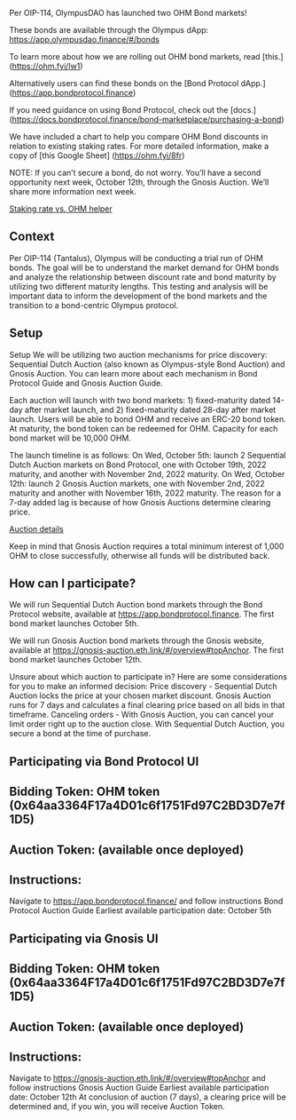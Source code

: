 Per OIP-114, OlympusDAO has launched two OHM Bond markets!

These bonds are available through the Olympus dApp: https://app.olympusdao.finance/#/bonds
 
To learn more about how we are rolling out OHM bond markets, read [this.] (https://ohm.fyi/lw1)

Alternatively users can find these bonds on the [Bond Protocol dApp.] (https://app.bondprotocol.finance) 

If you need guidance on using Bond Protocol, check out the [docs.] (https://docs.bondprotocol.finance/bond-marketplace/purchasing-a-bond)

We have included a chart to help you compare OHM Bond discounts in relation to existing staking rates. For more detailed information, make a copy of [this Google Sheet] (https://ohm.fyi/8fr)

NOTE: If you can’t secure a bond, do not worry. You’ll have a second opportunity next week, October 12th, through the Gnosis Auction. We’ll share more information next week.

[Staking rate vs. OHM helper](../../.gitbook/assets/staking-rate-vs-ohm-helper.png)

## Context
Per OIP-114 (Tantalus), Olympus will be conducting a trial run of OHM bonds. The goal will be to understand the market demand for OHM bonds and analyze the relationship between discount rate and bond maturity by utilizing two different maturity lengths. This testing and analysis will be important data to inform the development of the bond markets and the transition to a bond-centric Olympus protocol.

## Setup
Setup
We will be utilizing two auction mechanisms for price discovery: Sequential Dutch Auction (also known as Olympus-style Bond Auction) and Gnosis Auction. You can learn more about each mechanism in Bond Protocol Guide and Gnosis Auction Guide.

Each auction will launch with two bond markets: 1) fixed-maturity dated 14-day after market launch, and 2) fixed-maturity dated 28-day after market launch. Users will be able to bond OHM and receive an ERC-20 bond token. At maturity, the bond token can be redeemed for OHM. Capacity for each bond market will be 10,000 OHM. 

The launch timeline is as follows:
On Wed, October 5th: launch 2 Sequential Dutch Auction markets on Bond Protocol, one with October 19th, 2022 maturity, and another with November 2nd, 2022 maturity.
On Wed, October 12th: launch 2 Gnosis Auction markets, one with November 2nd, 2022 maturity and another with November 16th, 2022 maturity. The reason for a 7-day added lag is because of how Gnosis Auctions determine clearing price.

[Auction details](../../.gitbook/assets/ohm-bond-auction.png)

Keep in mind that Gnosis Auction requires a total minimum interest of 1,000 OHM to close successfully, otherwise all funds will be distributed back. 

## How can I participate?
We will run Sequential Dutch Auction bond markets through the Bond Protocol website, available at https://app.bondprotocol.finance. The first bond market launches October 5th. 

We will run Gnosis Auction bond markets through the Gnosis website, available at https://gnosis-auction.eth.link/#/overview#topAnchor. The first bond market launches October 12th.

Unsure about which auction to participate in? Here are some considerations for you to make an informed decision:
Price discovery - Sequential Dutch Auction locks the price at your chosen market discount. Gnosis Auction runs for 7 days and calculates a final clearing price based on all bids in that timeframe. 
Canceling orders - With Gnosis Auction, you can cancel your limit order right up to the auction close. With Sequential Dutch Auction, you secure a bond at the time of purchase.

## Participating via Bond Protocol UI
## Bidding Token: OHM token (0x64aa3364F17a4D01c6f1751Fd97C2BD3D7e7f1D5)
## Auction Token: (available once deployed)
## Instructions: 
Navigate to https://app.bondprotocol.finance/ and follow instructions Bond Protocol Auction Guide
Earliest available participation date: October 5th

## Participating via Gnosis UI
## Bidding Token: OHM token (0x64aa3364F17a4D01c6f1751Fd97C2BD3D7e7f1D5)
## Auction Token: (available once deployed)
## Instructions: 
Navigate to https://gnosis-auction.eth.link/#/overview#topAnchor and follow instructions Gnosis Auction Guide
Earliest available participation date: October 12th
At conclusion of auction (7 days), a clearing price will be determined and, if you win, you will receive Auction Token.